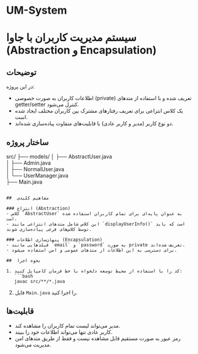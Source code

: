# UM-System



# سیستم مدیریت کاربران با جاوا (Abstraction و Encapsulation)

##  توضیحات


در این پروژه:
- اطلاعات کاربران به صورت خصوصی (private) تعریف شده و با استفاده از متدهای getter/setter کنترل می‌شود.
- یک کلاس انتزاعی برای تعریف رفتارهای مشترک بین کاربران مختلف ایجاد شده است.
- دو نوع کاربر (مدیر و کاربر عادی) با قابلیت‌های متفاوت پیاده‌سازی شده‌اند.

## ساختار پروژه


src/
├── models/
│   ├── AbstractUser.java     
│   ├── Admin.java            
│   ├── NormalUser.java       
│   └── UserManager.java     
├── Main.java               
```

##  مفاهیم کلیدی

### انتزاع (Abstraction)
- کلاس `AbstractUser` به عنوان پایه‌ای برای تمام کاربران استفاده شده است.
- این کلاس شامل متدهای انتزاعی مانند `displayUserInfo()` است که باید توسط کلاس‌های فرعی پیاده‌سازی شوند.

### پنهان‌سازی اطلاعات (Encapsulation)
- فیلدهایی مانند `email` و `password` به صورت private تعریف شده‌اند.
- برای دسترسی به این اطلاعات از متدهای عمومی و امن استفاده می‌شود.

##  نحوه اجرا

1. کد را با استفاده از محیط توسعه دلخواه یا خط فرمان کامپایل کنید:
   ```bash
   javac src/**/*.java
   ```
2. فایل `Main.java` را اجرا کنید.

##  قابلیت‌ها

- مدیر می‌تواند لیست تمام کاربران را مشاهده کند.
- کاربر عادی تنها می‌تواند اطلاعات خود را ببیند.
- رمز عبور به صورت مستقیم قابل مشاهده نیست و فقط از طریق متدهای امن مدیریت می‌شود.


```
